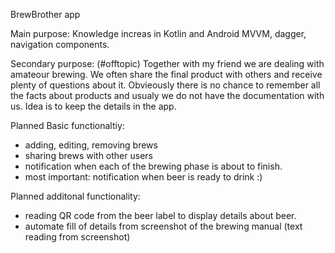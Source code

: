 BrewBrother app

Main purpose:
Knowledge increas in Kotlin and Android MVVM, dagger, navigation components.

Secondary purpose: (#offtopic)  Together with my friend we are dealing with amateour brewing. We often share the final product with others and receive plenty of questions about it.
Obvieously there is no chance to remember all the facts about products and usualy we do not have the documentation with us. Idea is to keep the details in the app.


Planned Basic functionaltiy:
  - adding, editing, removing brews
  - sharing brews with other users
  - notification when each of the brewing phase is about to finish.
  - most important: notification when beer is ready to drink :)
  
  
Planned additonal functionality:
  - reading QR code from the beer label to display details about beer.
  - automate fill of details from screenshot of the brewing manual (text reading from screenshot) 
